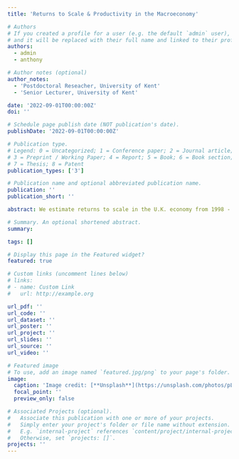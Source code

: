 ```yaml
---
title: 'Returns to Scale & Productivity in the Macroeconomy'

# Authors
# If you created a profile for a user (e.g. the default `admin` user), write the username (folder name) here
# and it will be replaced with their full name and linked to their profile.
authors:
  - admin
  - anthony

# Author notes (optional)
author_notes:
  - 'Postdoctoral Reseacher, University of Kent'
  - 'Senior Lecturer, University of Kent'

date: '2022-09-01T00:00:00Z'
doi: ''

# Schedule page publish date (NOT publication's date).
publishDate: '2022-09-01T00:00:00Z'

# Publication type.
# Legend: 0 = Uncategorized; 1 = Conference paper; 2 = Journal article;
# 3 = Preprint / Working Paper; 4 = Report; 5 = Book; 6 = Book section;
# 7 = Thesis; 8 = Patent
publication_types: ['3']

# Publication name and optional abbreviated publication name.
publication: ''
publication_short: ''

abstract: We estimate returns to scale in the U.K. economy from 1998 - 2014 and show that returns to scale have increased over time. We present a heterogeneous firm model with imperfect competition and endogenous returns to scale. There are three sources of returns to scale: fixed costs, marginal costs, and external returns (agglomeration / love-of-variety). We show that the source of returns to scale affects the impact of returns to scale. This allows us to reconcile an empirical observation that returns to scale and productivity are negatively related across industries. This is contrary to the predictions of standard models, but can occur when the source of returns to scale is marginal costs. The intuition is that greater increasing returns in variable production weakens selection, which allows low productivity laggards to survive.

# Summary. An optional shortened abstract.
summary: 

tags: []

# Display this page in the Featured widget?
featured: true

# Custom links (uncomment lines below)
# links:
# - name: Custom Link
#   url: http://example.org

url_pdf: ''
url_code: ''
url_dataset: ''
url_poster: ''
url_project: ''
url_slides: ''
url_source: ''
url_video: ''

# Featured image
# To use, add an image named `featured.jpg/png` to your page's folder.
image:
  caption: 'Image credit: [**Unsplash**](https://unsplash.com/photos/pLCdAaMFLTE)'
  focal_point: ''
  preview_only: false

# Associated Projects (optional).
#   Associate this publication with one or more of your projects.
#   Simply enter your project's folder or file name without extension.
#   E.g. `internal-project` references `content/project/internal-project/index.md`.
#   Otherwise, set `projects: []`.
projects: ''
---
```

